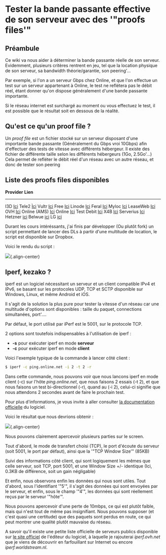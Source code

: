 # Tester la bande passante effective de son serveur avec des '"proofs files'" 
 
## Préambule 
 
Ce wiki va nous aider à déterminer la bande passante réelle de son 
serveur. Evidemment, plusieurs critères rentrent en jeu, tel que la 
location physique de son serveur, sa bandwidth théorie/garantie, son 
peering'... 
 
Par exemple, si l'on a un serveur Gbps chez Online, et que l'on 
effectue un test sur un serveur appartenant à Online, le test ne 
reflétera pas le débit réel, étant donner qu'on dispose généralement 
d'une bande passante importante. 
 
Si le réseau internet est surchargé au moment ou vous effectuez le test, 
il est possible que le résultat soit en dessous de la réalité. 
 
## Qu'est ce qu'un proof file ? 
 
Un *proof file* est un fichier stocké sur un serveur disposant d'une 
importante bande passante (Généralement du Gbps vroi 10Gbps) afin 
d'effectuer des tests de vitesse avec différents hébergeur. Il existe 
des fichier de différente taille selon les différents hébergeurs (1Go, 
2.5Go'...) Cela permet de refléter le débit réel d'un réseau avec un 
autre réseau, et donc de tester son peering 
 
## Liste des proofs files disponibles 
 
  **Provider**   **Lien** 
  -------------- ------------------------------------------------------------------------------- 
  I3D            [Ici](https://customer.i3d.net/mirror/) 
  Tele2          [Ìci](http://speedtest.tele2.net/) 
  Vultr          [Ici](https://vultrcoupons.com/test-vultr-download-speed-from-your-location/) 
  Free           [Ici](http://test-debit.free.fr/) 
  Linode         [Ici](https://www.linode.com/speedtest) 
  Feral          [Ici](https://www.feral.io/test.bin) 
  Myloc          [Ici](http://speed.myloc.de/) 
  LeaseWeb       [Ici](http://mirror.leaseweb.com/speedtest/) 
  OVH            [Ici](http://proof.ovh.net/) 
  Online (AMS)   [Ici](http://ping-ams1.online.net/) 
  Online         [Ici](http://ping.online.net/) 
  Test Debit     [Ici](https://testdebit.info/) 
  X4B            [Ici](http://lg.x4b.net/) 
  Serverius      [Ici](http://speedtest.serverius.net/) 
  Hetzner        [ici](https://speed.hetzner.de/) 
  Belwue         [ici](http://speedtest.belwue.net/) 
  LG             [ici](http://lg.core-backbone.com) 
 
Durant les cours intéréssants, j'ai finis par développer (Ou plutôt 
fork) un script permettant de lancer des DLs à partir d'une multitude 
de location, le script est disponible sur Dropbox. 
 
Voici le rendu du script : 
 
![](/lbw9ftu.jpg){.align-center} 
 
## Iperf, kezako ? 
 
iperf est un logiciel nécessitant un serveur et un client compatible 
IPv4 et IPv6, se basant sur les protocoles UDP, TCP et SCTP disponible 
sur Windows, Linux, et même Android et iOS. 
 
Il s'agit de la solution la plus pure pour tester la vitesse d'un 
réseau car une multitude d'options sont disponibles : taille du paquet, 
connections simultanées, port'.... 
 
Par défaut, le port utilisé par iPerf est le 5001, sur le protocole TCP. 
 
2 options sont toutefois indispensables à l'utilisation de iperf : 
 
-   **-s** pour exécuter iperf en mode **serveur** 
-   **-c** pour exécuter iperf en mode **client** 
 
Voici l'exemple typique de la commande à lancer côté client : 
 
``` bash 
$ iperf -c ping.online.net -i 2 -t 2 -r 
``` 
 
Dans cette commande, nous pouvons voir que nous lancons iperf en mode 
client (-c) sur l'hôte *ping.online.net*, que nous faisons 2 essais (-t 
2), et que nous faisons un test bi-directionnel (-r), quand au (-i 2), 
celui-ci signifie que nous attendons 2 secondes avant de faire le 
prochain test. 
 
Pour plus d'informations, je vous invite à aller consulter [la 
documentation officielle](https://iperf.fr/iperf-doc.php) du logiciel. 
 
Voici le résultat que nous devrions obtenir : 
 
![](/iperf_client.jpg){.align-center} 
 
Nous pouvons clairement apercevoir plusieurs parties sur le screen. 
 
Tout d'abord, le mode de transfert choisi (TCP), le port d'écoute du 
serveur (soit 5001, le port par défaut), ainsi que la '"TCP Window 
Size'" (85KB) 
 
Suivi des informations côté client, qui sont logiquement les mêmes que 
celle serveur, soit TCP, port 5001, et une Window Size +/- identique 
(Ici, 0.3KB de différence, soit un gain négligable) 
 
Et enfin, nous observons enfin les données qui nous sont utiles. Tout 
d'abord, sous l'identifiant '"5'", il s'agit des données qui sont 
envoyées par le serveur, et enfin, sous le champ '"4'", les données qui 
sont réellement reçus par le serveur '"hôte'". 
 
Nous pouvons apercevoir d'une perte de 10mbps, ce qui est plutôt 
faible, mais qui n'est tout de même pas insignifiant. Nous pouvons 
supposer (et c'est quasi une certitude) que des paquets sont perdus en 
route, ce qui peut montrer une qualité plutôt mauvaise du réseau. 
 
A savoir qu'il existe une petite liste officielle de serveurs publics 
disponible sur [le site officiel](https://iperf.fr/iperf-servers.php) de 
l'éditeur du logiciel, à laquelle je rajouterai *iperf.ovh.net* que je 
viens de découvrir en farfouillant sur Internet ou encore 
*iperf.worldstream.nl*. 
